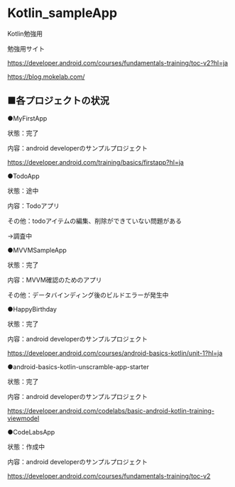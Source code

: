 # Kotlin_sampleApp
Kotlin勉強用


勉強用サイト

https://developer.android.com/courses/fundamentals-training/toc-v2?hl=ja

https://blog.mokelab.com/


■各プロジェクトの状況
------------------------------------

●MyFirstApp

状態：完了

内容：android developerのサンプルプロジェクト

https://developer.android.com/training/basics/firstapp?hl=ja


●TodoApp

状態：途中

内容：Todoアプリ

その他：todoアイテムの編集、削除ができていない問題がある

→調査中


●MVVMSampleApp

状態：完了

内容：MVVM確認のためのアプリ

その他：データバインディング後のビルドエラーが発生中


●HappyBirthday

状態：完了

内容：android developerのサンプルプロジェクト

https://developer.android.com/courses/android-basics-kotlin/unit-1?hl=ja


●android-basics-kotlin-unscramble-app-starter

状態：完了

内容：android developerのサンプルプロジェクト

https://developer.android.com/codelabs/basic-android-kotlin-training-viewmodel


●CodeLabsApp

状態：作成中

内容：android developerのサンプルプロジェクト

https://developer.android.com/courses/fundamentals-training/toc-v2
